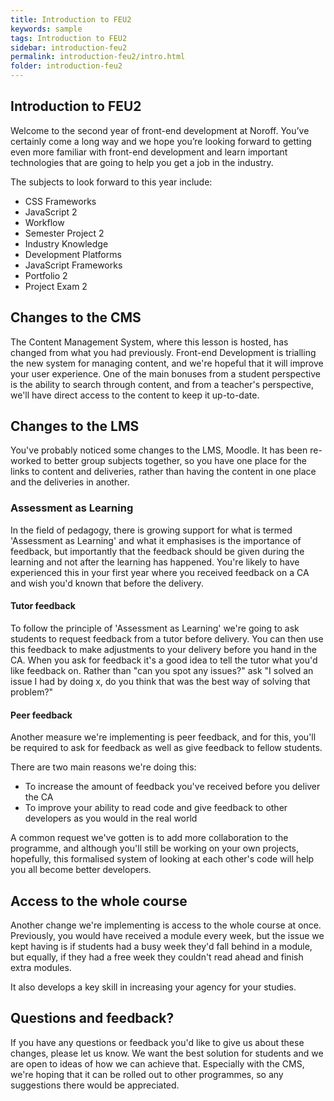 ```yaml
---
title: Introduction to FEU2
keywords: sample
tags: Introduction to FEU2
sidebar: introduction-feu2
permalink: introduction-feu2/intro.html
folder: introduction-feu2
---
```


## Introduction to FEU2

Welcome to the second year of front-end development at Noroff. You’ve certainly come a long way and we hope you’re looking forward to getting even more familiar with front-end development and learn important technologies that are going to help you get a job in the industry.

The subjects to look forward to this year include:

- CSS Frameworks
- JavaScript 2
- Workflow
- Semester Project 2
- Industry Knowledge
- Development Platforms
- JavaScript Frameworks
- Portfolio 2
- Project Exam 2

## Changes to the CMS

The Content Management System, where this lesson is hosted, has changed from what you had previously. Front-end Development is trialling the new system for managing content, and we're hopeful that it will improve your user experience. One of the main bonuses from a student perspective is the ability to search through content, and from a teacher's perspective, we'll have direct access to the content to keep it up-to-date.

## Changes to the LMS

You've probably noticed some changes to the LMS, Moodle. It has been re-worked to better group subjects together, so you have one place for the links to content and deliveries, rather than having the content in one place and the deliveries in another.

### Assessment as Learning

In the field of pedagogy, there is growing support for what is termed 'Assessment as Learning' and what it emphasises is the importance of feedback, but importantly that the feedback should be given during the learning and not after the learning has happened. You're likely to have experienced this in your first year where you received feedback on a CA and wish you'd known that before the delivery.

#### Tutor feedback

To follow the principle of 'Assessment as Learning' we're going to ask students to request feedback from a tutor before delivery. You can then use this feedback to make adjustments to your delivery before you hand in the CA. When you ask for feedback it's a good idea to tell the tutor what you'd like feedback on. Rather than "can you spot any issues?" ask "I solved an issue I had by doing x, do you think that was the best way of solving that problem?"

#### Peer feedback

Another measure we're implementing is peer feedback, and for this, you'll be required to ask for feedback as well as give feedback to fellow students.

There are two main reasons we're doing this:

- To increase the amount of feedback you've received before you deliver the CA
- To improve your ability to read code and give feedback to other developers as you would in the real world

A common request we've gotten is to add more collaboration to the programme, and although you'll still be working on your own projects, hopefully, this formalised system of looking at each other's code will help you all become better developers.

## Access to the whole course

Another change we're implementing is access to the whole course at once. Previously, you would have received a module every week, but the issue we kept having is if students had a busy week they'd fall behind in a module, but equally, if they had a free week they couldn't read ahead and finish extra modules.

It also develops a key skill in increasing your agency for your studies.

## Questions and feedback?

If you have any questions or feedback you'd like to give us about these changes, please let us know. We want the best solution for students and we are open to ideas of how we can achieve that. Especially with the CMS, we're hoping that it can be rolled out to other programmes, so any suggestions there would be appreciated.
